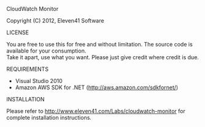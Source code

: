 CloudWatch Monitor

Copyright (C) 2012, Eleven41 Software

LICENSE

You are free to use this for free and without limitation.  The source code is available for your consumption.  
Take it apart, use what you want. Please just give credit where credit is due.

REQUIREMENTS

* Visual Studio 2010
* Amazon AWS SDK for .NET (http://aws.amazon.com/sdkfornet/) 

INSTALLATION

Please refer to http://www.eleven41.com/Labs/cloudwatch-monitor for complete installation instructions.
